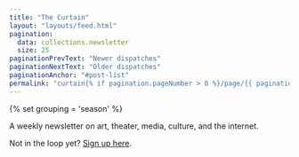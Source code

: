 ```yaml
---
title: "The Curtain"
layout: "layouts/feed.html"
pagination:
  data: collections.newsletter
  size: 25
paginationPrevText: "Newer dispatches"
paginationNextText: "Older dispatches"
paginationAnchor: "#post-list"
permalink: "curtain{% if pagination.pageNumber > 0 %}/page/{{ pagination.pageNumber }}{% endif %}/index.html"
---
```


{% set grouping = 'season' %}

A weekly newsletter on art, theater, media, culture, and the internet.

Not in the loop yet? [Sign up here](#cta).
